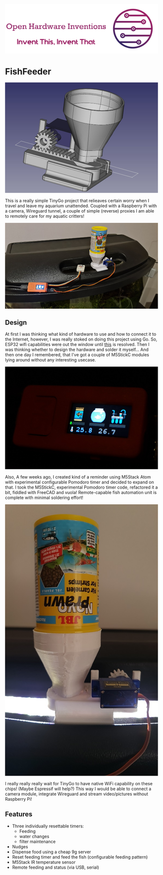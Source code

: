 
![Invent This, Invent That](parts/IT2-logo.png)

# FishFeeder

![Automatic fish feeder using M5StickC module](parts/dispenser-drawing.jpg)

This is a really simple TinyGo project that relieaves certain worry when I travel and leave my aquarium unattended.
Coupled with a Raspberry Pi with a camera, Wireguard tunnel, a couple of simple (reverse) proxies I am able to remotely care for my 
aquatic critters!

![Overview of the fish feeder](parts/overview.jpg)

## Design
At first I was thinking what kind of hardware to use and how to connect it to the Internet, however, I was really stoked on doing this project
using Go. So, ESP32 wifi capabilities were out the window until [this]() is resolved.
Then I was thinking whether to design the hardware and solder it myself... And then one day I remembered, that I've got a couple of M5StickC modules lying around
without any interesting usecase.

![M5StickC module](parts/closeup.jpg)

Also, A few weeks ago, I created kind of a reminder using M5Stack Atom with experimental configurable Pomodoro timer and decided to expand on that.
I took the M5StickC, experimental Pomodoro timer code, refactored it a bit, fiddled with FreeCAD and vuola! Remote-capable fish automation unit is complete with minimal soldering effort!

![3D printed dispenser](parts/dispenser.jpg)

I really really really wait for TinyGo to have native WiFi capability on these chips! (Maybe Espressif will help?) This way I would be able to connect a camera module, integrate Wireguard and stream video/pictures without Raspberry Pi!

## Features

- Three individually resettable timers:
  - Feeding
  - water changes
  - filter maintenance
- Nudges
- Dispense food using a cheap 9g server
- Reset feeding timer and feed the fish (configurable feeding pattern)
- M5Stack IR temperature sensor
- Remote feeding and status (via USB, serial)